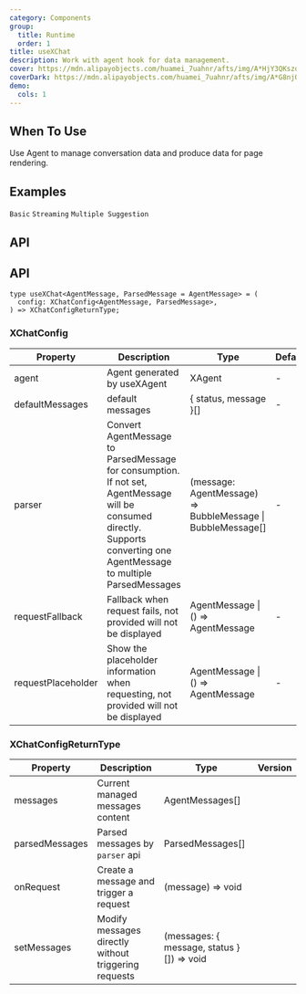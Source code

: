 ```yaml
---
category: Components
group:
  title: Runtime
  order: 1
title: useXChat
description: Work with agent hook for data management.
cover: https://mdn.alipayobjects.com/huamei_7uahnr/afts/img/A*HjY3QKszqFEAAAAAAAAAAAAADrJ8AQ/original
coverDark: https://mdn.alipayobjects.com/huamei_7uahnr/afts/img/A*G8njQogkGwAAAAAAAAAAAAAADrJ8AQ/original
demo:
  cols: 1
---
```


## When To Use

Use Agent to manage conversation data and produce data for page rendering.

## Examples

<!-- prettier-ignore -->
<code src="./demo/basic.tsx">Basic</code>
<code src="./demo/stream.tsx">Streaming</code>
<code src="./demo/suggestions.tsx">Multiple Suggestion</code>

## API

## API

```tsx | pure
type useXChat<AgentMessage, ParsedMessage = AgentMessage> = (
  config: XChatConfig<AgentMessage, ParsedMessage>,
) => XChatConfigReturnType;
```

### XChatConfig

| Property | Description | Type | Default | Version |
| --- | --- | --- | --- | --- |
| agent | Agent generated by useXAgent | XAgent | - |  |
| defaultMessages | default messages | { status, message }[] | - |  |
| parser | Convert AgentMessage to ParsedMessage for consumption. If not set, AgentMessage will be consumed directly. Supports converting one AgentMessage to multiple ParsedMessages | (message: AgentMessage) => BubbleMessage \| BubbleMessage[] | - |  |
| requestFallback | Fallback when request fails, not provided will not be displayed | AgentMessage \| () => AgentMessage | - |  |
| requestPlaceholder | Show the placeholder information when requesting, not provided will not be displayed | AgentMessage \| () => AgentMessage | - |  |

### XChatConfigReturnType

| Property | Description | Type | Version |
| --- | --- | --- | --- |
| messages | Current managed messages content | AgentMessages[] |  |
| parsedMessages | Parsed messages by `parser` api | ParsedMessages[] |  |
| onRequest | Create a message and trigger a request | (message) => void |  |
| setMessages | Modify messages directly without triggering requests | (messages: { message, status }[]) => void |  |
